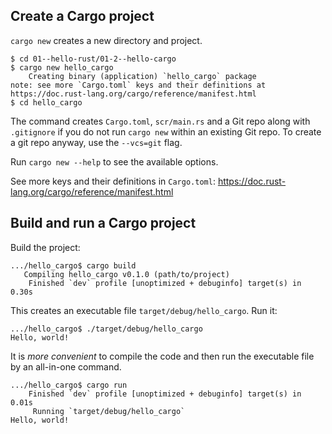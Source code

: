 ## Create a Cargo project

`cargo new` creates a new directory and project.

```unix
$ cd 01--hello-rust/01-2--hello-cargo
$ cargo new hello_cargo
    Creating binary (application) `hello_cargo` package
note: see more `Cargo.toml` keys and their definitions at https://doc.rust-lang.org/cargo/reference/manifest.html
$ cd hello_cargo
```
The command creates `Cargo.toml`, `scr/main.rs` and a Git repo along with `.gitignore` 
if you do not run `cargo new` within an existing Git repo. 
To create a git repo anyway, use the `--vcs=git` flag.

Run `cargo new --help` to see the available options.

See more keys and their definitions in `Cargo.toml`:
https://doc.rust-lang.org/cargo/reference/manifest.html

## Build and run a Cargo project

Build the project:

```unix
.../hello_cargo$ cargo build
   Compiling hello_cargo v0.1.0 (path/to/project)
    Finished `dev` profile [unoptimized + debuginfo] target(s) in 0.30s
```

This creates an executable file `target/debug/hello_cargo`. Run it:
```unix
.../hello_cargo$ ./target/debug/hello_cargo
Hello, world!
```

It is *more convenient* to compile the code and then run the executable file by an all-in-one command.
```unix
.../hello_cargo$ cargo run
    Finished `dev` profile [unoptimized + debuginfo] target(s) in 0.01s
     Running `target/debug/hello_cargo`
Hello, world!
```
